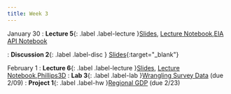 ```yaml
---
title: Week 3
---
```


January 30
: **Lecture 5**{: .label .label-lecture }[Slides](https://docs.google.com/presentation/d/1g8Hib4lkK5b6-3MM47SukMqQhzVifmJY_Qis7pck9Qw/edit?usp=sharing), [Lecture Notebook](https://data100.datahub.berkeley.edu/hub/user-redirect/git-pull?repo=https%3A%2F%2Fgithub.com%2FUCB-Econ-148%2Fecon148-sp24&branch=main&urlpath=lab%2Ftree%2Fecon148-sp24%2Flec%2FLec3.1%2FLec3.1Pandas.ipynb),[EIA API Notebook](https://data100.datahub.berkeley.edu/hub/user-redirect/git-pull?repo=https%3A%2F%2Fgithub.com%2FUCB-Econ-148%2Fecon148-sp24&branch=main&urlpath=lab%2Ftree%2Fecon148-sp24%2Flec%2FLec3.1%2FEIA_api_notebook_Lec24.ipynb)

: **Discussion 2**{: .label .label-disc } [Slides](https://docs.google.com/presentation/d/1N9rmwCddQOaFhLRYNVB1EOf-gNHnoOAKL3BMdqVfgIE/edit?usp=sharing){:target="_blank"}



February 1
: **Lecture 6**{: .label .label-lecture }[Slides](https://docs.google.com/presentation/d/1jvEU2Oi8fuZQhGMa-acoa1mmVAzLblfAuH_qeODb44U/edit?usp=sharing), [Lecture Notebook](https://data100.datahub.berkeley.edu/hub/user-redirect/git-pull?repo=https%3A%2F%2Fgithub.com%2FUCB-Econ-148%2Fecon148-sp24&branch=main&urlpath=lab%2Ftree%2Fecon148-sp24%2Flec%2FLec3.2%2Flec3.2-Fred.ipynb),[Phillips3D](https://data100.datahub.berkeley.edu/hub/user-redirect/git-pull?repo=https%3A%2F%2Fgithub.com%2FUCB-Econ-148%2Fecon148-sp24&branch=main&urlpath=lab%2Ftree%2Fecon148-sp24%2Flec%2FLec3.2%2FPhillips3D.ipynb)
: **Lab 3**{: .label .label-lab }[Wrangling Survey Data](https://data100.datahub.berkeley.edu/hub/user-redirect/git-pull?repo=https%3A%2F%2Fgithub.com%2FUCB-Econ-148%2Fecon148-sp24&branch=main&urlpath=lab%2Ftree%2Fecon148-sp24%2Flab%2Flab03%2Flab03.ipynb) (due 2/09)
: **Project 1**{: .label .label-hw }[Regional GDP](https://data100.datahub.berkeley.edu/hub/user-redirect/git-pull?repo=https%3A%2F%2Fgithub.com%2FUCB-Econ-148%2Fsp24-dev&branch=main&urlpath=lab%2Ftree%2Fsp24-dev%2Fproj%2Fproj01%2Fproj01.ipynb) (due 2/23)



